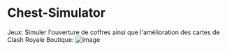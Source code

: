 # Chest-Simulator
Jeux: Simuler l'ouverture de coffres  ainsi que l'amélioration des cartes de Clash Royale
Boutique:
![image](https://user-images.githubusercontent.com/129319404/229231618-ab55a2d6-53fa-467a-a755-c433f8af1b88.png)
